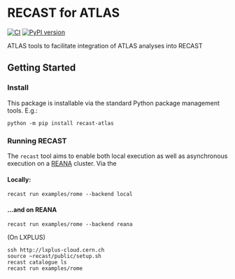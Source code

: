 # RECAST for ATLAS

[![CI](https://github.com/recast-hep/recast-atlas/actions/workflows/ci.yml/badge.svg)](https://github.com/recast-hep/recast-atlas/actions/workflows/ci.yml?query=branch%3Amaster)
[![PyPI version](https://badge.fury.io/py/recast-atlas.svg)](https://badge.fury.io/py/recast-atlas)

ATLAS tools to facilitate integration of ATLAS analyses into RECAST

## Getting Started

### Install

This package is installable via the standard Python package management tools. E.g.:

```
python -m pip install recast-atlas
```

### Running RECAST

The `recast` tool aims to enable both local execution as well as asynchronous execution on a [REANA](http://reana.io) cluster. Via the

#### Locally:

```
recast run examples/rome --backend local
```

#### ...and on REANA

```
recast run examples/rome --backend reana
```



(On LXPLUS)

```
ssh http://lxplus-cloud.cern.ch
source ~recast/public/setup.sh
recast catalogue ls
recast run examples/rome
```
